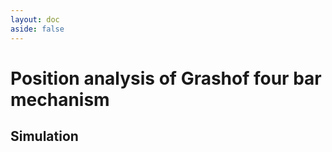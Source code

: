 ```yaml
---
layout: doc
aside: false
---
```


<script setup>
  import SimulationComponent from "../../components/SimulationComponent.vue"
</script>

# Position analysis of Grashof four bar mechanism

## Simulation

<SimulationComponent />